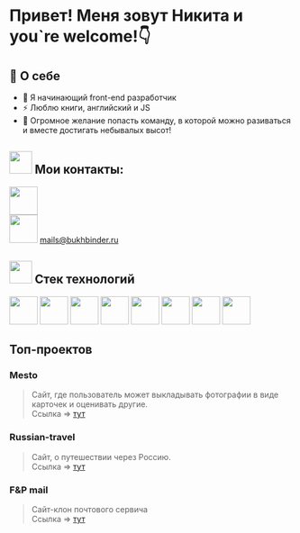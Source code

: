 # Привет! Меня зовут Никита и you`re welcome!👇

## 👋 О себе
- 🥇 Я начинающий front-end разработчик
- ⚡ Люблю книги, английский и JS
- 👯 Огромное желание попасть команду, в которой можно разиваться и вместе достигать небывалых высот!

## <img src='https://www.svgrepo.com/show/230738/world-internet.svg' height=40px weight=40px> Мои контакты:
[<img src='https://www.svgrepo.com/show/349527/telegram.svg' height=50px weight=50px>](https://t.me/BuhTaA) <br>
<img src='https://www.svgrepo.com/show/501173/email.svg' height=50px weight=50px> mails@bukhbinder.ru

## <img src='https://www.svgrepo.com/show/512431/list-1540.svg' height=40px weight=40px> Стек технологий

<img src='https://www.svgrepo.com/show/373705/js-official.svg' height=50px weight=50px> <img src='https://www.svgrepo.com/show/376337/node-js.svg' height=50px weight=50px> <img src='https://www.svgrepo.com/show/378409/css-fill.svg' height=50px weight=50px> <img src='https://www.svgrepo.com/show/353884/html-5.svg' height=50px weight=50px> <img src='https://cdn-icons-png.flaticon.com/128/1183/1183672.png' height=50px weight=50px> <img src='https://cdn-icons-png.flaticon.com/128/1183/1183673.png' height=50px weight=50px> <img src='https://www.svgrepo.com/show/448222/figma.svg' height=50px weight=50px> <img src='https://www.svgrepo.com/show/452076/notion.svg' height=50px weight=50px>

## Топ-проектов
### Mesto 
 > Сайт, где пользователь может выкладывать фотографии в виде карточек и оценивать другие. <br>
 > Ссылка => [тут](https://github.com/NikBuhTa/react-mesto-auth)

### Russian-travel
 > Сайт, о путешествии через Россию.<br>
 > Ссылка => [тут](https://github.com/NikBuhTa/russian-travel)

### F&P mail
 > Сайт-клон почтового сервича <br>
 > Ссылка => [тут](https://github.com/NikBuhTa/mail-service)
